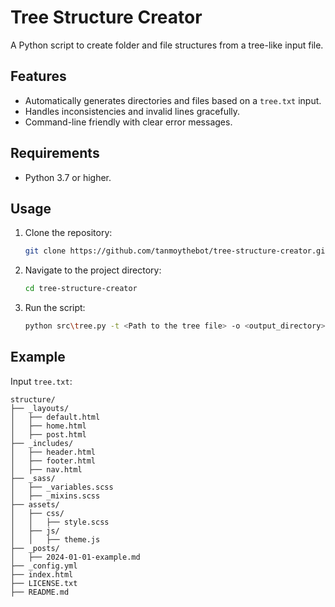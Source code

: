 # Tree Structure Creator

A Python script to create folder and file structures from a tree-like input file.

## Features
- Automatically generates directories and files based on a `tree.txt` input.
- Handles inconsistencies and invalid lines gracefully.
- Command-line friendly with clear error messages.

## Requirements
- Python 3.7 or higher.

## Usage
1. Clone the repository:
   ```bash
   git clone https://github.com/tanmoythebot/tree-structure-creator.git
   ```
2. Navigate to the project directory:
   ```bash
   cd tree-structure-creator
   ```
3. Run the script:
   ```bash
   python src\tree.py -t <Path to the tree file> -o <output_directory>
   ```

## Example
Input `tree.txt`:
```
structure/
├── _layouts/
│   ├── default.html
│   ├── home.html
│   ├── post.html
├── _includes/
│   ├── header.html
│   ├── footer.html
│   ├── nav.html
├── _sass/
│   ├── _variables.scss
│   ├── _mixins.scss
├── assets/
│   ├── css/
│   │   ├── style.scss
│   ├── js/
│   │   ├── theme.js
├── _posts/
│   ├── 2024-01-01-example.md
├── _config.yml
├── index.html
├── LICENSE.txt
├── README.md
```